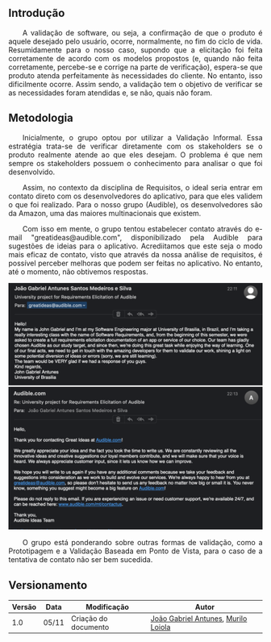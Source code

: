 ## Introdução

<p align="justify">&emsp;&emsp;A validação de software, ou seja, a confirmação de que o produto é aquele desejado pelo usuário, ocorre, normalmente, no fim do ciclo de vida. Resumidamente para o nosso caso, supondo que a elicitação foi feita corretamente de acordo com os modelos propostos (e, quando não feita corretamente, percebe-se e corrige na parte de verificação), espera-se que  produto atenda perfeitamente às necessidades do cliente. No entanto, isso dificilmente ocorre. Assim sendo, a validação tem o objetivo de verificar se as necessidades foram atendidas e, se não, quais não foram.</p>

## Metodologia

<p align="justify">&emsp;&emsp;Inicialmente, o grupo optou por utilizar a Validação Informal. Essa estratégia trata-se de verificar diretamente com os stakeholders se o produto realmente atende ao que eles desejam. O problema é que nem sempre os stakeholders possuem o conhecimento para analisar o que foi desenvolvido.</p><p align="justify">&emsp;&emsp;Assim, no contexto da disciplina de Requisitos, o ideal seria entrar em contato direto com os desenvolvedores do aplicativo, para que eles validem o que foi realizado. Para o nosso grupo (Audible), os desenvolvedores são da Amazon, uma das maiores multinacionais que existem.</p><p align="justify">&emsp;&emsp;Com isso em mente, o grupo tentou estabelecer contato através do e-mail "greatideas@audible.com", disponibilizado pela Audible para sugestões de ideias para o aplicativo. Acrediitamos que este seja o modo mais eficaz de contato, visto que através da nossa análise de requisitos, é possível perceber melhoras que podem ser feitas no aplicativo. No entanto, até o momento, não obtivemos respostas.</p>

[![](img/request.png)](img/request.png)
[![](img/answer.png)](img/answer.png)

<p align="justify">&emsp;&emsp;O grupo está ponderando sobre outras formas de validação, como a Prototipagem e a Validação Baseada em Ponto de Vista, para o caso de a tentativa de contato não ser bem sucedida.</p>

## Versionamento
| Versão | Data | Modificação | Autor |
|--|--|--|--|
|1.0 | 05/11 | Criação do documento | [João Gabriel Antunes](https://github.com/flyerjohn), [Murilo Loiola](https://github.com/murilo-dan) |
